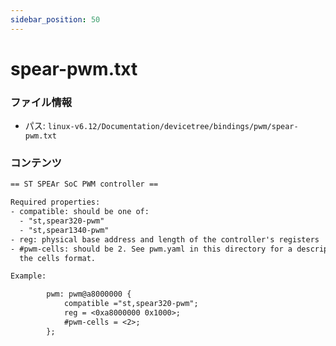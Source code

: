 ```yaml
---
sidebar_position: 50
---
```

# spear-pwm.txt

### ファイル情報

- パス: `linux-v6.12/Documentation/devicetree/bindings/pwm/spear-pwm.txt`

### コンテンツ

```txt
== ST SPEAr SoC PWM controller ==

Required properties:
- compatible: should be one of:
  - "st,spear320-pwm"
  - "st,spear1340-pwm"
- reg: physical base address and length of the controller's registers
- #pwm-cells: should be 2. See pwm.yaml in this directory for a description of
  the cells format.

Example:

        pwm: pwm@a8000000 {
            compatible ="st,spear320-pwm";
            reg = <0xa8000000 0x1000>;
            #pwm-cells = <2>;
        };

```
